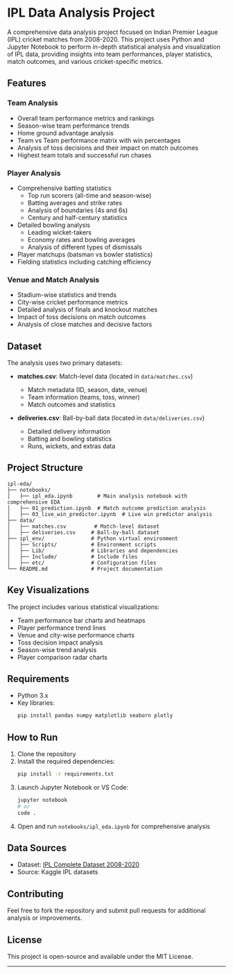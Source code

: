 # IPL Data Analysis Project

A comprehensive data analysis project focused on Indian Premier League (IPL) cricket matches from 2008-2020. This project uses Python and Jupyter Notebook to perform in-depth statistical analysis and visualization of IPL data, providing insights into team performances, player statistics, match outcomes, and various cricket-specific metrics.

## Features

### Team Analysis
- Overall team performance metrics and rankings
- Season-wise team performance trends
- Home ground advantage analysis
- Team vs Team performance matrix with win percentages
- Analysis of toss decisions and their impact on match outcomes
- Highest team totals and successful run chases

### Player Analysis
- Comprehensive batting statistics
  - Top run scorers (all-time and season-wise)
  - Batting averages and strike rates
  - Analysis of boundaries (4s and 6s)
  - Century and half-century statistics
- Detailed bowling analysis
  - Leading wicket-takers
  - Economy rates and bowling averages
  - Analysis of different types of dismissals
- Player matchups (batsman vs bowler statistics)
- Fielding statistics including catching efficiency

### Venue and Match Analysis
- Stadium-wise statistics and trends
- City-wise cricket performance metrics
- Detailed analysis of finals and knockout matches
- Impact of toss decisions on match outcomes
- Analysis of close matches and decisive factors

## Dataset

The analysis uses two primary datasets:

- **matches.csv**: Match-level data (located in `data/matches.csv`)
  - Match metadata (ID, season, date, venue)
  - Team information (teams, toss, winner)
  - Match outcomes and statistics

- **deliveries.csv**: Ball-by-ball data (located in `data/deliveries.csv`)
  - Detailed delivery information
  - Batting and bowling statistics
  - Runs, wickets, and extras data

## Project Structure

```
ipl-eda/
├── notebooks/
│   ├── ipl_eda.ipynb        # Main analysis notebook with comprehensive EDA
│   ├── 01_prediction.ipynb  # Match outcome prediction analysis
│   ├── 03_live_win_predictor.ipynb  # Live win predictor analysis
├── data/
│   ├── matches.csv         # Match-level dataset
│   ├── deliveries.csv     # Ball-by-ball dataset
├── ipl_env/               # Python virtual environment
│   ├── Scripts/           # Environment scripts
│   ├── Lib/               # Libraries and dependencies
│   ├── Include/           # Include files
│   ├── etc/               # Configuration files
└── README.md              # Project documentation
```

## Key Visualizations

The project includes various statistical visualizations:
- Team performance bar charts and heatmaps
- Player performance trend lines
- Venue and city-wise performance charts
- Toss decision impact analysis
- Season-wise trend analysis
- Player comparison radar charts

## Requirements

- Python 3.x
- Key libraries:
  ```sh
  pip install pandas numpy matplotlib seaborn plotly
  ```

## How to Run

1. Clone the repository
2. Install the required dependencies:
   ```sh
   pip install -r requirements.txt
   ```
3. Launch Jupyter Notebook or VS Code:
   ```sh
   jupyter notebook
   # or
   code .
   ```
4. Open and run `notebooks/ipl_eda.ipynb` for comprehensive analysis

## Data Sources

- Dataset: [IPL Complete Dataset 2008-2020](https://www.kaggle.com/datasets/patrickb1912/ipl-complete-dataset-20082020)
- Source: Kaggle IPL datasets

## Contributing

Feel free to fork the repository and submit pull requests for additional analysis or improvements.

## License

This project is open-source and available under the MIT License.

---